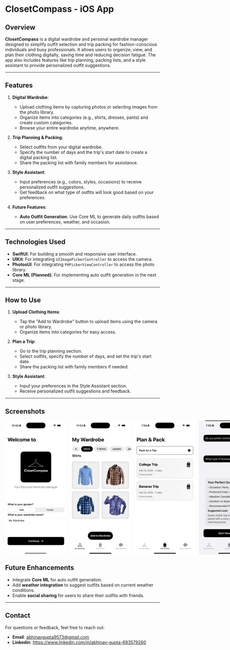 # ClosetCompass - iOS App

## Overview
**ClosetCompass** is a digital wardrobe and personal wardrobe manager designed to simplify outfit selection and trip packing for fashion-conscious individuals and busy professionals. It allows users to organize, view, and plan their clothing digitally, saving time and reducing decision fatigue. The app also includes features like trip planning, packing lists, and a style assistant to provide personalized outfit suggestions.

---

## Features
1. **Digital Wardrobe**:
   - Upload clothing items by capturing photos or selecting images from the photo library.
   - Organize items into categories (e.g., shirts, dresses, pants) and create custom categories.
   - Browse your entire wardrobe anytime, anywhere.

2. **Trip Planning & Packing**:
   - Select outfits from your digital wardrobe.
   - Specify the number of days and the trip's start date to create a digital packing list.
   - Share the packing list with family members for assistance.

3. **Style Assistant**:
   - Input preferences (e.g., colors, styles, occasions) to receive personalized outfit suggestions.
   - Get feedback on what type of outfits will look good based on your preferences.

4. **Future Features**:
   - **Auto Outfit Generation**: Use Core ML to generate daily outfits based on user preferences, weather, and occasion.

---

## Technologies Used
- **SwiftUI**: For building a smooth and responsive user interface.
- **UIKit**: For integrating `UIImagePickerController` to access the camera.
- **PhotosUI**: For integrating `PHPickerViewController` to access the photo library.
- **Core ML (Planned)**: For implementing auto outfit generation in the next stage.

---

## How to Use
1. **Upload Clothing Items**:
   - Tap the "Add to Wardrobe" button to upload items using the camera or photo library.
   - Organize items into categories for easy access.

2. **Plan a Trip**:
   - Go to the trip planning section.
   - Select outfits, specify the number of days, and set the trip's start date.
   - Share the packing list with family members if needed.

3. **Style Assistant**:
   - Input your preferences in the Style Assistant section.
   - Receive personalized outfit suggestions and feedback.

---

## Screenshots
<div style="display: flex; gap: 10px;">
  <img src="./App ScreenShots/LaunchScreen.png" width="200">
  <img src="./App ScreenShots/Wardrobe.png" alt="Home Screen" width="200">
  <img src="./App ScreenShots/Plan&Pack.jpg" alt="Upload Screen" width="200">
  <img src="./App ScreenShots/StyleAssistent.jpg" alt="Home Screen" width="200">
  
</div>

## Future Enhancements
- Integrate **Core ML** for auto outfit generation.
- Add **weather integration** to suggest outfits based on current weather conditions.
- Enable **social sharing** for users to share their outfits with friends.

---

## Contact
For questions or feedback, feel free to reach out:  
- **Email**: abhinavgupta9573@gmail.com  
- **Linkedin**: https://www.linkedin.com/in/abhinav-gupta-693579260  
